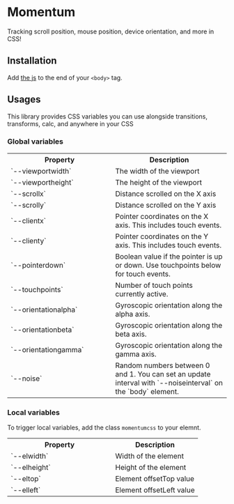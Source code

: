 # Momentum

Tracking scroll position, mouse position, device orientation, and more in CSS!

## Installation

Add [the js](https://raw.githubusercontent.com/scottkellum/momentum-css/master/momentum-css.js) to the end of your `<body>` tag.

## Usages

This library provides CSS variables you can use alongside transitions, transforms, calc, and anywhere in your CSS

### Global variables

<table>
<tr><th style="width:14em">Property<th>Description
<tr><td>`--viewportwidth`<td>The width of the viewport
<tr><td>`--viewportheight`<td>The height of the viewport
<tr><td>`--scrollx`<td>Distance scrolled on the X axis
<tr><td>`--scrolly`<td>Distance scrolled on the Y axis
<tr><td>`--clientx`<td>Pointer coordinates on the X axis. This includes touch events.
<tr><td>`--clienty`<td>Pointer coordinates on the Y axis. This includes touch events.
<tr><td>`--pointerdown`<td>Boolean value if the pointer is up or down. Use touchpoints below for touch events.
<tr><td>`--touchpoints`<td>Number of touch points currently active.
<tr><td>`--orientationalpha`<td>Gyroscopic orientation along the alpha axis.
<tr><td>`--orientationbeta`<td>Gyroscopic orientation along the beta axis.
<tr><td>`--orientationgamma`<td>Gyroscopic orientation along the gamma axis.
<tr><td>`--noise`<td>Random numbers between 0 and 1. You can set an update interval with `--noiseinterval` on the `body` element.
</table>

### Local variables

To trigger local variables, add the class `momentumcss` to your elemnt.

<table>
<tr><th style="width:14em">Property<th>Description
<tr><td>`--elwidth`<td>Width of the element
<tr><td>`--elheight`<td>Height of the element
<tr><td>`--eltop`<td>Element offsetTop value
<tr><td>`--elleft`<td>Element offsetLeft value
</table>